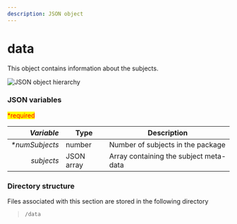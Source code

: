 ```yaml
---
description: JSON object
---
```


# data

This object contains information about the subjects.

![JSON object hierarchy](https://mermaid.ink/img/pako:eNptks1qwzAQhF8lKBcFEsjBvajQU3sppYX6aihba52okWShHxoT8u5duZZT0vigHXk-7YqxT6ztJTLBdh7cfvHy3tgFPb7vI3-u315HtdpsHiRE4HlZ3V8Qev\_hoD3ADnkRV75TDrWyGPisrgg8OvTKoI2B\_9GFyjOJCunzC1tCiih-2WcmJqlo0lRvEAYhJE9IETcY6dMu8HGd3d-GeQRdL08Yy38bLOghqMCLmJHxQM4DPBgKYyzFnaOZgq4dtryIy5RB4xjHolNai2XX4d12uw7R9wcUy6qqJr35VjLuReWObM0MegNK0ic-5T4Ni3s02DBBUmIHSceGNfZMaHLUHZ-kir1nogMdcM0gxb4ebMtE9AkL9KiA\_hgzUecf8o7F6A)

### JSON variables

<mark style="color:red;">\*required</mark>

|  _**Variable**_ | **Type**   | **Description**                        |
| --------------: | ---------- | -------------------------------------- |
| _\*numSubjects_ | number     | Number of subjects in the package      |
|      _subjects_ | JSON array | Array containing the subject meta-data |

### Directory structure

Files associated with this section are stored in the following directory

> `/data`
